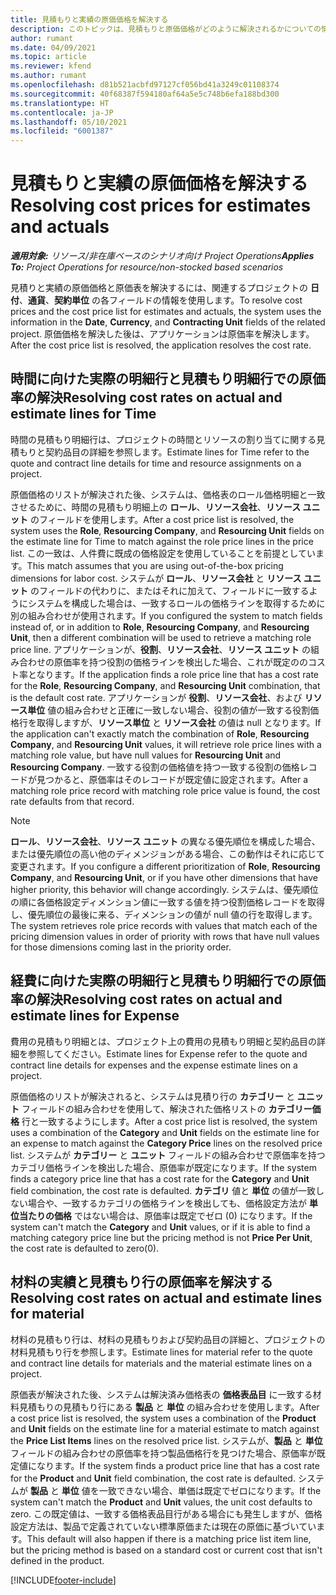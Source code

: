 ```yaml
---
title: 見積もりと実績の原価価格を解決する
description: このトピックは、見積もりと原価価格がどのように解決されるかについての情報を提供します。
author: rumant
ms.date: 04/09/2021
ms.topic: article
ms.reviewer: kfend
ms.author: rumant
ms.openlocfilehash: d81b521acbfd97127cf056bd41a3249c01108374
ms.sourcegitcommit: 40f68387f594180af64a5e5c748b6efa188bd300
ms.translationtype: HT
ms.contentlocale: ja-JP
ms.lasthandoff: 05/10/2021
ms.locfileid: "6001387"
---
```

# <a name="resolving-cost-prices-for-estimates-and-actuals"></a><span data-ttu-id="27583-103">見積もりと実績の原価価格を解決する</span><span class="sxs-lookup"><span data-stu-id="27583-103">Resolving cost prices for estimates and actuals</span></span>

<span data-ttu-id="27583-104">_**適用対象:** リソース/非在庫ベースのシナリオ向け Project Operations_</span><span class="sxs-lookup"><span data-stu-id="27583-104">_**Applies To:** Project Operations for resource/non-stocked based scenarios_</span></span>

<span data-ttu-id="27583-105">見積りと実績の原価価格と原価表を解決するには、関連するプロジェクトの **日付**、**通貨**、**契約単位** の各フィールドの情報を使用します。</span><span class="sxs-lookup"><span data-stu-id="27583-105">To resolve cost prices and the cost price list for estimates and actuals, the system uses the information in the **Date**, **Currency**, and **Contracting Unit** fields of the related project.</span></span> <span data-ttu-id="27583-106">原価価格を解決した後は、アプリケーションは原価率を解決します。</span><span class="sxs-lookup"><span data-stu-id="27583-106">After the cost price list is resolved, the application resolves the cost rate.</span></span>

## <a name="resolving-cost-rates-on-actual-and-estimate-lines-for-time"></a><span data-ttu-id="27583-107">時間に向けた実際の明細行と見積もり明細行での原価率の解決</span><span class="sxs-lookup"><span data-stu-id="27583-107">Resolving cost rates on actual and estimate lines for Time</span></span>

<span data-ttu-id="27583-108">時間の見積もり明細行は、プロジェクトの時間とリソースの割り当てに関する見積もりと契約品目の詳細を参照します。</span><span class="sxs-lookup"><span data-stu-id="27583-108">Estimate lines for Time refer to the quote and contract line details for time and resource assignments on a project.</span></span>

<span data-ttu-id="27583-109">原価価格のリストが解決された後、システムは、価格表のロール価格明細と一致させるために、時間の見積もり明細上の **ロール**、**リソース会社**、**リソース ユニット** のフィールドを使用します。</span><span class="sxs-lookup"><span data-stu-id="27583-109">After a cost price list is resolved, the system uses the **Role**, **Resourcing Company**, and **Resourcing Unit** fields on the estimate line for Time to match against the role price lines in the price list.</span></span> <span data-ttu-id="27583-110">この一致は、人件費に既成の価格設定を使用していることを前提としています。</span><span class="sxs-lookup"><span data-stu-id="27583-110">This match assumes that you are using out-of-the-box pricing dimensions for labor cost.</span></span> <span data-ttu-id="27583-111">システムが **ロール**、**リソース会社** と **リソース ユニット** のフィールドの代わりに、またはそれに加えて、フィールドに一致するようにシステムを構成した場合は、一致するロールの価格ラインを取得するために別の組み合わせが使用されます。</span><span class="sxs-lookup"><span data-stu-id="27583-111">If you configured the system to match fields instead of, or in addition to **Role**, **Resourcing Company**, and **Resourcing Unit**, then a different combination will be used to retrieve a matching role price line.</span></span> <span data-ttu-id="27583-112">アプリケーションが、**役割**、**リソース会社**、**リソース ユニット** の組み合わせの原価率を持つ役割の価格ラインを検出した場合、これが既定ののコスト率となります。</span><span class="sxs-lookup"><span data-stu-id="27583-112">If the application finds a role price line that has a cost rate for the **Role**, **Resourcing Company**, and **Resourcing Unit** combination, that is the default cost rate.</span></span> <span data-ttu-id="27583-113">アプリケーションが **役割**、**リソース会社**、および **リソース単位** 値の組み合わせと正確に一致しない場合、役割の値が一致する役割価格行を取得しますが、**リソース単位** と **リソース会社** の値は null となります。</span><span class="sxs-lookup"><span data-stu-id="27583-113">If the application can't exactly match the combination of **Role**, **Resourcing Company**, and **Resourcing Unit** values, it will retrieve role price lines with a matching role value, but have null values for **Resourcing Unit** and **Resourcing Company**.</span></span> <span data-ttu-id="27583-114">一致する役割の価格値を持つ一致する役割の価格レコードが見つかると、原価率はそのレコードが既定値に設定されます。</span><span class="sxs-lookup"><span data-stu-id="27583-114">After a matching role price record with matching role price value is found, the cost rate defaults from that record.</span></span> 

> [!NOTE]
> <span data-ttu-id="27583-115">**ロール**、**リソース会社**、**リソース ユニット** の異なる優先順位を構成した場合、または優先順位の高い他のディメンジョンがある場合、この動作はそれに応じて変更されます。</span><span class="sxs-lookup"><span data-stu-id="27583-115">If you configure a different prioritization of **Role**, **Resourcing Company**, and **Resourcing Unit**, or if you have other dimensions that have higher priority, this behavior will change accordingly.</span></span> <span data-ttu-id="27583-116">システムは、優先順位の順に各価格設定ディメンション値に一致する値を持つ役割価格レコードを取得し、優先順位の最後に来る、ディメンションの値が null 値の行を取得します。</span><span class="sxs-lookup"><span data-stu-id="27583-116">The system retrieves role price records with values that match each of the pricing dimension values in order of priority with rows that have null values for those dimensions coming last in the priority order.</span></span>

## <a name="resolving-cost-rates-on-actual-and-estimate-lines-for-expense"></a><span data-ttu-id="27583-117">経費に向けた実際の明細行と見積もり明細行での原価率の解決</span><span class="sxs-lookup"><span data-stu-id="27583-117">Resolving cost rates on actual and estimate lines for Expense</span></span>

<span data-ttu-id="27583-118">費用の見積もり明細とは、プロジェクト上の費用の見積もり明細と契約品目の詳細を参照してください。</span><span class="sxs-lookup"><span data-stu-id="27583-118">Estimate lines for Expense refer to the quote and contract line details for expenses and the expense estimate lines on a project.</span></span>

<span data-ttu-id="27583-119">原価価格のリストが解決されると、システムは見積り行の **カテゴリー** と **ユニット** フィールドの組み合わせを使用して、解決された価格リストの **カテゴリー価格** 行と一致するようにします。</span><span class="sxs-lookup"><span data-stu-id="27583-119">After a cost price list is resolved, the system uses a combination of the **Category** and **Unit** fields on the estimate line for an expense to match against the **Category Price** lines on the resolved price list.</span></span> <span data-ttu-id="27583-120">システムが **カテゴリー** と **ユニット** フィールドの組み合わせで原価率を持つカテゴリ価格ラインを検出した場合、原価率が既定になります。</span><span class="sxs-lookup"><span data-stu-id="27583-120">If the system finds a category price line that has a cost rate for the **Category** and **Unit** field combination, the cost rate is defaulted.</span></span> <span data-ttu-id="27583-121">**カテゴリ** 値と **単位** の値が一致しない場合や、一致するカテゴリの価格ラインを検出しても、価格設定方法が **単位当たりの価格** ではない場合は、原価率は既定でゼロ (0) になります。</span><span class="sxs-lookup"><span data-stu-id="27583-121">If the system can't match the **Category** and **Unit** values, or if it is able to find a matching category price line but the pricing method is not **Price Per Unit**, the cost rate is defaulted to zero(0).</span></span>

## <a name="resolving-cost-rates-on-actual-and-estimate-lines-for-material"></a><span data-ttu-id="27583-122">材料の実績と見積もり行の原価率を解決する</span><span class="sxs-lookup"><span data-stu-id="27583-122">Resolving cost rates on actual and estimate lines for material</span></span>

<span data-ttu-id="27583-123">材料の見積もり行は、材料の見積もりおよび契約品目の詳細と、プロジェクトの材料見積もり行を参照します。</span><span class="sxs-lookup"><span data-stu-id="27583-123">Estimate lines for material refer to the quote and contract line details for materials and the material estimate lines on a project.</span></span>

<span data-ttu-id="27583-124">原価表が解決された後、システムは解決済み価格表の **価格表品目** に一致する材料見積もりの見積もり行にある **製品** と **単位** の組み合わせを使用します。</span><span class="sxs-lookup"><span data-stu-id="27583-124">After a cost price list is resolved, the system uses a combination of the **Product** and **Unit** fields on the estimate line for a material estimate to match against the **Price List Items** lines on the resolved price list.</span></span> <span data-ttu-id="27583-125">システムが、**製品** と **単位** フィールドの組み合わせの原価率を持つ製品価格行を見つけた場合、原価率が既定値になります。</span><span class="sxs-lookup"><span data-stu-id="27583-125">If the system finds a product price line that has a cost rate for the **Product** and **Unit** field combination, the cost rate is defaulted.</span></span> <span data-ttu-id="27583-126">システムが **製品** と **単位** 値を一致できない場合、単価は既定でゼロになります。</span><span class="sxs-lookup"><span data-stu-id="27583-126">If the system can't match the **Product** and **Unit** values, the unit cost defaults to zero.</span></span> <span data-ttu-id="27583-127">この既定値は、一致する価格表品目行がある場合にも発生しますが、価格設定方法は、製品で定義されていない標準原価または現在の原価に基づいています。</span><span class="sxs-lookup"><span data-stu-id="27583-127">This default will also happen if there is a matching price list item line, but the pricing method is based on a standard cost or current cost that isn't defined in the product.</span></span>

[!INCLUDE[footer-include](../includes/footer-banner.md)]
